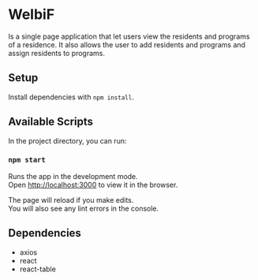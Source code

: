 # WelbiF

Is a single page application that let users view the residents and programs of a residence. It also allows the user to add residents and programs and assign residents to programs.

## Setup

Install dependencies with `npm install`.

## Available Scripts

In the project directory, you can run:

### `npm start`

Runs the app in the development mode.\
Open [http://localhost:3000](http://localhost:3000) to view it in the browser.

The page will reload if you make edits.\
You will also see any lint errors in the console.

## Dependencies

- axios
- react
- react-table
